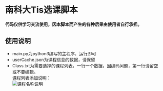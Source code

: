 # 南科大Tis选课脚本  
**代码仅供学习交流使用，因本脚本而产生的各种后果由使用者自行承担。**  
## 使用说明  
- main.py为python3编写的主程序，运行即可  
- userCache.json为课程信息的数据，请保留  
- Class.txt为需要选择的课程列表，一行一个数据，因编码问题，第一行请留空或不要编辑。  
课程列表添加说明：  
![课程名称说明](https://github.com/GhostFrankWu/SUSTech_Tools/blob/main/tis%E6%8A%A2%E8%AF%BE%E8%84%9A%E6%9C%AC/help.png)
